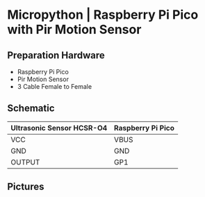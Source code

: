 # Micropython | Raspberry Pi Pico with Pir Motion Sensor

## Preparation Hardware
- Raspberry Pi Pico
- Pir Motion Sensor
- 3 Cable Female to Female

## Schematic 

| Ultrasonic Sensor HCSR-O4 | Raspberry Pi Pico |
|---------------------------|-------------------|
| VCC                       | VBUS              |
| GND                       | GND               |
| OUTPUT                    | GP1               |

## Pictures